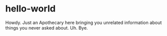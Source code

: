 # hello-world
Howdy. Just an Apothecary here bringing you unrelated information about things you never asked about. Uh. Bye.
